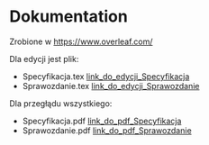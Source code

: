 # Dokumentation

Zrobione w https://www.overleaf.com/

Dla edycji jest plik:  
* Specyfikacja.tex [link_do_edycji_Specyfikacja](https://www.overleaf.com/2426322967vdgyyxbjysww)
* Sprawozdanie.tex [link_do_edycji_Sprawozdanie](https://www.overleaf.com/2426322967vdgyyxbjysww)

Dla przegłądu wszystkiego:  
* Specyfikacja.pdf [link_do_pdf_Specyfikacja](./Specyfikacja.pdf)
* Sprawozdanie.pdf [link_do_pdf_Sprawozdanie](./Sprawozdanie.pdf)

